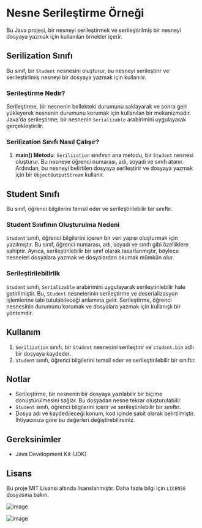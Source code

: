 # Nesne Serileştirme Örneği

Bu Java projesi, bir nesneyi serileştirmek ve serileştirilmiş bir nesneyi dosyaya yazmak için kullanılan örnekler içerir.

## Serilization Sınıfı

Bu sınıf, bir `Student` nesnesini oluşturur, bu nesneyi serileştirir ve serileştirilmiş nesneyi bir dosyaya yazmak için kullanılır.

### Serileştirme Nedir?

Serileştirme, bir nesnenin bellekteki durumunu saklayarak ve sonra geri yükleyerek nesnenin durumunu korumak için kullanılan bir mekanizmadır. Java'da serileştirme, bir nesnenin `Serializable` arabirimini uygulayarak gerçekleştirilir.

### Serilization Sınıfı Nasıl Çalışır?

1. **main() Metodu**: `Serilization` sınıfının ana metodu, bir `Student` nesnesi oluşturur. Bu nesneye öğrenci numarası, adı, soyadı ve sınıfı atanır. Ardından, bu nesneyi belirtilen dosyaya serileştirir ve dosyaya yazmak için bir `ObjectOutputStream` kullanır.

## Student Sınıfı

Bu sınıf, öğrenci bilgilerini temsil eder ve serileştirilebilir bir sınıftır.

### Student Sınıfının Oluşturulma Nedeni

`Student` sınıfı, öğrenci bilgilerini içeren bir veri yapısı oluşturmak için yazılmıştır. Bu sınıf, öğrenci numarası, adı, soyadı ve sınıfı gibi özelliklere sahiptir. Ayrıca, serileştirilebilir bir sınıf olarak tasarlanmıştır, böylece nesneleri dosyalara yazmak ve dosyalardan okumak mümkün olur.

### Serileştirilebilirlik

`Student` sınıfı, `Serializable` arabirimini uygulayarak serileştirilebilir hale getirilmiştir. Bu, `Student` nesnelerinin serileştirme ve deserializasyon işlemlerine tabi tutulabileceği anlamına gelir. Serileştirme, öğrenci nesnesinin durumunu korumak ve dosyalara yazmak için kullanışlı bir yöntemdir.

## Kullanım

1. `Serilization` sınıfı, bir `Student` nesnesini serileştirir ve `student.bin` adlı bir dosyaya kaydeder.
2. `Student` sınıfı, öğrenci bilgilerini temsil eder ve serileştirilebilir bir sınıftır.

## Notlar

- Serileştirme, bir nesnenin bir dosyaya yazılabilir bir biçime dönüştürülmesini sağlar. Bu dosyadan nesne tekrar oluşturulabilir.
- `Student` sınıfı, öğrenci bilgilerini içerir ve serileştirilebilir bir sınıftır.
- Dosya adı ve kaydedileceği konum, kod içinde sabit olarak belirtilmiştir. İhtiyacınıza göre bu değerleri değiştirebilirsiniz.

## Gereksinimler

- Java Development Kit (JDK)

## Lisans

Bu proje MIT Lisansı altında lisanslanmıştır. Daha fazla bilgi için `LICENSE` dosyasına bakın.


![image](https://github.com/esmanur-karatas/fileOperationsWithJava/assets/83882274/687b9668-3a35-4a7c-a611-ab3e06c55ac0)


![image](https://github.com/esmanur-karatas/fileOperationsWithJava/assets/83882274/844332f8-656b-47b1-9e0a-3e6c057acd49)
